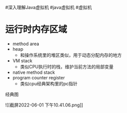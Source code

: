 #深入理解Java虚拟机
#java虚拟机
#虚拟机 

# 运行时内存区域

- method area
- heap
	- 和操作系统里的堆区类似，用于动态分配内存的地方
- VM stack
	- 类似CPU执行时的栈，维护当前方法的局部变量
- native method stack
- program counter register
	- 类似cpu经典架构里的pc指针

经典图
 
 ![[截屏2022-06-01 下午10.41.06.png]]
 
 